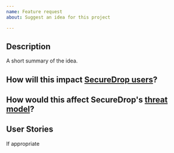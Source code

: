 ```yaml
---
name: Feature request
about: Suggest an idea for this project

---
```

## Description

A short summary of the idea.

## How will this impact [SecureDrop users](https://github.com/freedomofpress/securedrop-ux/wiki/Users)?
<!-- How do you feel this change might impact SecureDrop's usability, accessibility, or usefulness—and specifically, for which users? Has anecdotal feedback from users influenced this change? Does evidence exist from user research to support this idea? Could design or user research efforts be helpful to support a change? -->

## How would this affect SecureDrop's [threat model](https://docs.securedrop.org/en/stable/threat_model/threat_model.html)?
<!-- Would this change create new risks for sources, journalists, or administrators? Would it mitigate existing risks? -->

## User Stories
<!-- “As a [role], I want to [task], so that [reason].” -->

If appropriate
